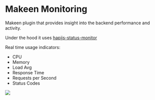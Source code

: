 Makeen Monitoring
=================

Makeen plugin that provides insight into the backend performance and activity.

Under the hood it uses [hapijs-status-monitor](https://github.com/ziyasal/hapijs-status-monitor)

Real time usage indicators:
  - CPU
  - Memory
  - Load Avg
  - Response Time
  - Requests per Second
  - Status Codes

![](https://github.com/makeen-project/makeen/tree/feature/doc/packages/monitoring/assets/makeen-monitoring.png)